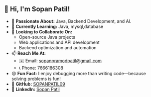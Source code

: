 ## 👋 Hi, I'm Sopan Patil!

- 👀 **Passionate About:** Java, Backend Development, and AI.  
- 🌱 **Currently Learning:** Java, mysql,database  
- 💞️ **Looking to Collaborate On:**  
  - Open-source Java projects  
  - Web applications and API development  
  - Backend optimization and automation  
- 📫 **Reach Me At:**  
  - ✉️ Email: [sopanpramodpatil@gmail.com](mailto:sopanpramodpatil@gmail.com)  
  - 📞 Phone: 7666186308  
- 😄 **Fun Fact:** I enjoy debugging more than writing code—because solving problems is fun!  
- 🚀 **GitHub:** [SOPANPATIL09](https://github.com/SOPANPATIL09)  
- 🔗 **LinkedIn:** [Sopan Patil](https://www.linkedin.com/in/sopan-patil-987076230)  

